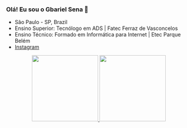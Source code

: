 ### Olá! Eu sou o Gbariel Sena 👋

- São Paulo - SP, Brazil
- Ensino Superior: Tecnólogo em ADS | Fatec Ferraz de Vasconcelos
- Ensino Técnico: Formado em Informática para Internet | Etec Parque Belém
- [Instagram](https://www.instagram.com/sena_g01/)

<div align="center">
  <a href="https://github.com/Gabriel-Sena">
  <img height="180em" src="https://github-readme-stats.vercel.app/api?username=Gabriel-Sena&show_icons=true&theme=dark&include_all_commits=true&count_private=true"/>
  <img height="180em" src="https://github-readme-stats.vercel.app/api/top-langs/?username=Gabriel-Sena&layout=compact&langs_count=7&theme=dark"/>
</div>
